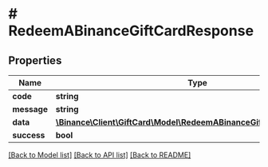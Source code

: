# # RedeemABinanceGiftCardResponse

## Properties

Name | Type | Description | Notes
------------ | ------------- | ------------- | -------------
**code** | **string** |  | [optional]
**message** | **string** |  | [optional]
**data** | [**\Binance\Client\GiftCard\Model\RedeemABinanceGiftCardResponseData**](RedeemABinanceGiftCardResponseData.md) |  | [optional]
**success** | **bool** |  | [optional]

[[Back to Model list]](../../README.md#models) [[Back to API list]](../../README.md#endpoints) [[Back to README]](../../README.md)

